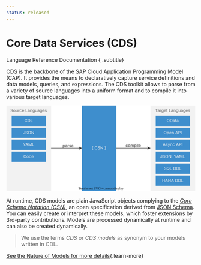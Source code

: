 ```yaml
---
status: released
---
```


# Core Data Services (CDS)
Language Reference Documentation
{ .subtitle}

CDS is the backbone of the SAP Cloud Application Programming Model (CAP). It provides the means to declaratively capture service definitions and data models, queries, and expressions. The CDS toolkit allows to parse from a variety of source languages into a uniform format and to compile it into various target languages.

!["The graphic is explained in the accompanying text."](./assets/csn.drawio.svg)

At runtime, CDS models are plain JavaScript objects complying to the _[Core Schema Notation (CSN)](./csn)_, an open specification derived from [JSON Schema](https://json-schema.org/). You can easily create or interpret these models, which foster extensions by 3rd-party contributions. Models are processed dynamically at runtime and can also be created dynamically.

> We use the terms _CDS_ or _CDS models_ as synonym to your models written in CDL.

[See the Nature of Models for more details](models){.learn-more}

<script setup>
import { data as pages } from './index.data.ts'
</script>

<br>
<IndexList :pages='pages' />
